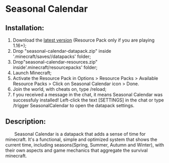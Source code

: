 # **Seasonal Calendar**

## **Installation:**

1. Download the [latest version](https://github.com/TheWii/seasonal-calendar/releases/latest) (Resource Pack only if you are playing 1.16+);
1. Drop "seasonal-calendar-datapack.zip" inside '.minecraft/saves/<world>/datapacks' folder;
1. Drop"seasonal-calendar-resources.zip" inside'.minecraft/resourcepacks' folder;
1. Launch Minecraft;
1. Activate the Resource Pack in Options > Resource Packs > Available Resource Packs > Click on Seasonal Calendar icon > Done.
1. Join the world, with cheats on, type /reload;
1. f you received a message in the chat, it means Seasonal Calendar was successfuly installed! Left-click the text [​SETTINGS] in the chat or type /trigger SeasonalCalendar to open the datapack settings.


## **Description:**
  Seasonal Calendar is a datapack that adds a sense of time for minecraft. It's a functional, simple and optimized system that shows the current time, including seasons(Spring, Summer, Autumn and Winter), with their own aspects and game mechanics that aggregate the survival minecraft.

